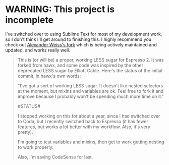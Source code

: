 # WARNING: This project is incomplete #

I've switched over to using Sublime Text for most of my development work, so I don't think I'll get around to finishing this. I highly recommend you check out [Alexander Weiss's fork](https://github.com/alexanderweiss/LESS.sugar) which is being actively maintained and updated, and works really well.

> This is (or will be) a proper, working LESS sugar for Espresso 2. It was forked from hawx, and some code was inspired by the other deprecated LESS sugar by Elliott Cable. Here's the status of the initial commit, in hawx's own words:
>
> "I've got a sort of working LESS sugar. It doesn't like nested selectors at the moment, but mixins and variables are ok. Feel free to fork it and improve because I probably won't be spending much more time on it."
> 
> #STATUS#
>
> I stopped working on this for about a year, since I had switched over to Coda, but I recently switched back to Espresso (it has fewer features, but works a lot better with my workflow. Also, it's very pretty).
>
> I'm going to test variables and mixins, then get to work getting nesting to work properly.
>
> Also, I'm saving CodeSense for last.
